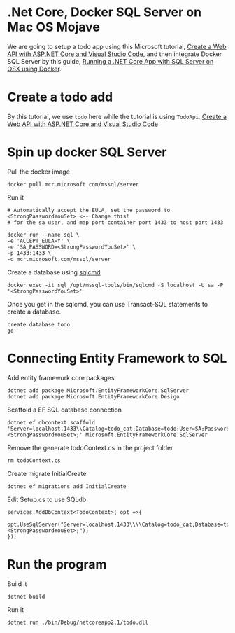

# .Net Core, Docker SQL Server on Mac OS Mojave

We are going to setup a todo app using this Microsoft tutorial, [Create a Web API with ASP.NET Core and Visual Studio Code](https://docs.microsoft.com/en-us/aspnet/core/tutorials/web-api-vsc?view=aspnetcore-2.1), and then integrate Docker SQL Server by this guide, [Running a .NET Core App with SQL Server on OSX using Docker](https://kunzleigh.com/running-a-net-core-app-with-sql-server-on-osx-using-docker/).


# Create a todo add

By this tutorial, we use `todo` here while the tutorial is using `TodoApi`.
[Create a Web API with ASP.NET Core and Visual Studio Code](https://docs.microsoft.com/en-us/aspnet/core/tutorials/web-api-vsc?view=aspnetcore-2.1)

# Spin up docker SQL Server

Pull the docker image
```
docker pull mcr.microsoft.com/mssql/server
```

Run it
```
# Automatically accept the EULA, set the password to <StrongPasswordYouSet> <-- Change this!
# for the sa user, and map port container port 1433 to host port 1433

docker run --name sql \
-e 'ACCEPT_EULA=Y' \
-e 'SA_PASSWORD=<StrongPasswordYouSet>' \
-p 1433:1433 \
-d mcr.microsoft.com/mssql/server
```

Create a database using [sqlcmd](https://docs.microsoft.com/en-us/sql/tools/sqlcmd-utility?view=sql-server-2017)
```
docker exec -it sql /opt/mssql-tools/bin/sqlcmd -S localhost -U sa -P '<StrongPasswordYouSet>'
```
Once you get in the sqlcmd, you can use Transact-SQL statements to create a database.
```
create database todo
go
```

# Connecting Entity Framework to SQL

Add entity framework core packages
```
dotnet add package Microsoft.EntityFrameworkCore.SqlServer
dotnet add package Microsoft.EntityFrameworkCore.Design
```

Scaffold a EF SQL database connection
```
dotnet ef dbcontext scaffold 'Server=localhost,1433\\Catalog=todo_cat;Database=todo;User=SA;Password=<StrongPasswordYouSet>;' Microsoft.EntityFrameworkCore.SqlServer
```

Remove the generate todoContext.cs in the project folder
```
rm todoContext.cs
```

Create migrate InitialCreate
```
dotnet ef migrations add InitialCreate
```

Edit Setup.cs to use SQLdb
```
services.AddDbContext<TodoContext>( opt =>{
    opt.UseSqlServer("Server=localhost,1433\\\\Catalog=todo_cat;Database=todo;User=SA;Password=<StrongPasswordYouSet>;");
});
```

# Run the program

Build it
```
dotnet build
```

Run it
```
dotnet run ./bin/Debug/netcoreapp2.1/todo.dll
```